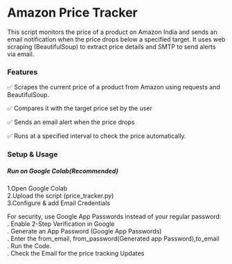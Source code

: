 # Amazon Price Tracker
<p>This script monitors the price of a product on Amazon India and sends an email notification when the price drops below a specified target. 
   It uses web scraping (BeautifulSoup) to extract price details and SMTP to send alerts via email.</p>

<h3>Features</h3>
<p>✅ Scrapes the current price of a product from Amazon using requests and BeautifulSoup.</p>
<p>✅ Compares it with the target price set by the user</p>
<p>✅ Sends an email alert when the price drops</p>
<p>✅ Runs at a specified interval to check the price automatically.</p>
<h3>Setup & Usage</h3>
<h5>Run on Google Colab(Recommended)</h5>
<p>1.Open Google Colab<br/>
2.Upload the script (price_tracker.py)<br/>
3.Configure & add Email Credentials<br/>
   
For security, use Google App Passwords instead of your regular password:<br/>
. Enable 2-Step Verification in Google<br/>
. Generate an App Password (Google App Passwords)<br/>
. Enter the from_email, from_password(Generated app Password),to_email<br/>
. Run the Code.<br/>
. Check the Email for the price tracking Updates</p>

